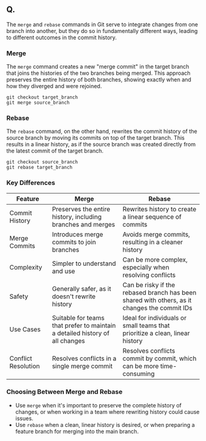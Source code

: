 #

## Q. 
The `merge` and `rebase` commands in Git serve to integrate changes from one branch into another, but they do so in fundamentally different ways, leading to different outcomes in the commit history. 
### Merge 
The `merge` command creates a new "merge commit" in the target branch that joins the histories of the two branches being merged. This approach preserves the entire history of both branches, showing exactly when and how they diverged and were rejoined. 
```git
git checkout target_branch
git merge source_branch
```

### Rebase 
The `rebase` command, on the other hand, rewrites the commit history of the source branch by moving its commits on top of the target branch. This results in a linear history, as if the source branch was created directly from the latest commit of the target branch. 
```git
git checkout source_branch
git rebase target_branch
```

### Key Differences 

| Feature | Merge | Rebase  |
| --- | --- | --- |
| Commit History | Preserves the entire history, including branches and merges | Rewrites history to create a linear sequence of commits  |
| Merge Commits | Introduces merge commits to join branches | Avoids merge commits, resulting in a cleaner history  |
| Complexity | Simpler to understand and use | Can be more complex, especially when resolving conflicts  |
| Safety | Generally safer, as it doesn't rewrite history | Can be risky if the rebased branch has been shared with others, as it changes the commit IDs  |
| Use Cases | Suitable for teams that prefer to maintain a detailed history of all changes | Ideal for individuals or small teams that prioritize a clean, linear history  |
| Conflict Resolution | Resolves conflicts in a single merge commit | Resolves conflicts commit by commit, which can be more time-consuming  |

### Choosing Between Merge and Rebase 

- Use `merge` when it's important to preserve the complete history of changes, or when working in a team where rewriting history could cause issues. 
- Use `rebase` when a clean, linear history is desired, or when preparing a feature branch for merging into the main branch. 
